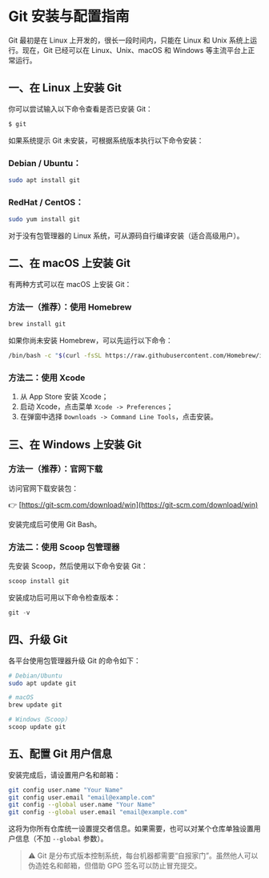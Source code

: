 # Git 安装与配置指南

Git 最初是在 Linux 上开发的，很长一段时间内，只能在 Linux 和 Unix 系统上运行。现在，Git 已经可以在 Linux、Unix、macOS 和 Windows 等主流平台上正常运行。

## 一、在 Linux 上安装 Git

你可以尝试输入以下命令查看是否已安装 Git：

```bash
$ git
```

如果系统提示 Git 未安装，可根据系统版本执行以下命令安装：

### Debian / Ubuntu：

```bash
sudo apt install git
```

### RedHat / CentOS：

```bash
sudo yum install git
```

对于没有包管理器的 Linux 系统，可从源码自行编译安装（适合高级用户）。

## 二、在 macOS 上安装 Git

有两种方式可以在 macOS 上安装 Git：

### 方法一（推荐）：使用 Homebrew

```bash
brew install git
```

如果你尚未安装 Homebrew，可以先运行以下命令：

```bash
/bin/bash -c "$(curl -fsSL https://raw.githubusercontent.com/Homebrew/install/HEAD/install.sh)"
```

### 方法二：使用 Xcode

1. 从 App Store 安装 Xcode；
2. 启动 Xcode，点击菜单 `Xcode -> Preferences`；
3. 在弹窗中选择 `Downloads -> Command Line Tools`，点击安装。

## 三、在 Windows 上安装 Git

### 方法一（推荐）：官网下载

访问官网下载安装包：

👉 [https://git-scm.com/download/win](https://git-scm.com/download/win)

安装完成后可使用 Git Bash。

### 方法二：使用 Scoop 包管理器

先安装 Scoop，然后使用以下命令安装 Git：

```powershell
scoop install git
```

安装成功后可用以下命令检查版本：

```powershell
git -v
```

## 四、升级 Git

各平台使用包管理器升级 Git 的命令如下：

```bash
# Debian/Ubuntu
sudo apt update git

# macOS
brew update git

# Windows（Scoop）
scoop update git
```

## 五、配置 Git 用户信息

安装完成后，请设置用户名和邮箱：

```bash
git config user.name "Your Name"
git config user.email "email@example.com"
git config --global user.name "Your Name"
git config --global user.email "email@example.com"
```

这将为你所有仓库统一设置提交者信息。如果需要，也可以对某个仓库单独设置用户信息（不加 `--global` 参数）。

> ⚠️ Git 是分布式版本控制系统，每台机器都需要“自报家门”。虽然他人可以伪造姓名和邮箱，但借助 GPG 签名可以防止冒充提交。
